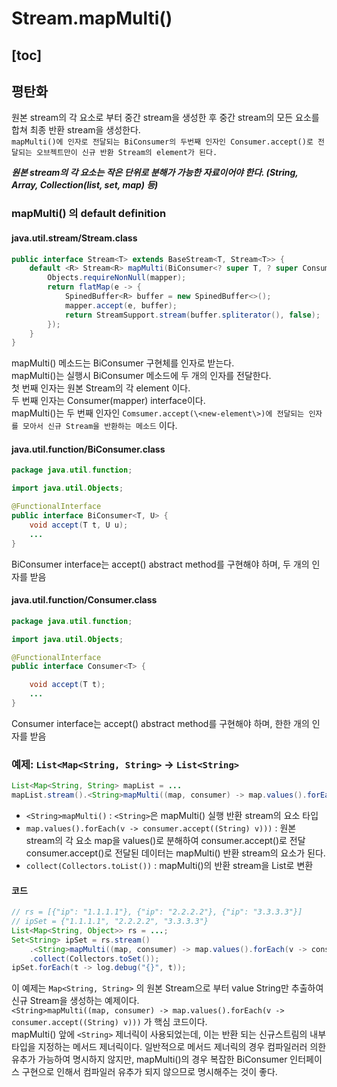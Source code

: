 # Stream.mapMulti()
[toc]
---
## 평탄화
원본 stream의 각 요소로 부터 중간 stream을 생성한 후 중간 stream의 모든 요소를 합쳐 최종 반환 stream을 생성한다.  
`mapMulti()에 인자로 전달되는 BiConsumer의 두번째 인자인 Consumer.accept()로 전달되는 오브젝트만이 신규 반환 Stream의 element가 된다.`

***원본 stream의 각 요소는 작은 단위로 분해가 가능한 자료이어야 한다. (String, Array, Collection(list, set, map) 등)***


### mapMulti() 의  default definition
#### java.util.stream/Stream.class
```java
public interface Stream<T> extends BaseStream<T, Stream<T>> {
	default <R> Stream<R> mapMulti(BiConsumer<? super T, ? super Consumer<R>> mapper) {
        Objects.requireNonNull(mapper);
        return flatMap(e -> {
            SpinedBuffer<R> buffer = new SpinedBuffer<>();
            mapper.accept(e, buffer);
            return StreamSupport.stream(buffer.spliterator(), false);
        });
    }
}
```
mapMulti() 메소드는 BiConsumer 구현체를 인자로 받는다.  
mapMulti()는 실행시 BiConsumer 메소드에 두 개의 인자를 전달한다.   
첫 번째 인자는 원본 Stream의 각 element 이다.  
두 번째 인자는 Consumer(mapper) interface이다.  
mapMulti()는 두 번째 인자인 `Comsumer.accept(\<new-element\>)에 전달되는 인자를 모아서 신규 Stream을 반환하는 메소드` 이다.

#### java.util.function/BiConsumer.class
```java
package java.util.function;

import java.util.Objects;

@FunctionalInterface
public interface BiConsumer<T, U> {
    void accept(T t, U u);
    ...
}
```
BiConsumer interface는 accept() abstract method를 구현해야 하며, 두 개의 인자를 받음

#### java.util.function/Consumer.class
```java
package java.util.function;

import java.util.Objects;

@FunctionalInterface
public interface Consumer<T> {

    void accept(T t);
    ...
}
```
Consumer interface는 accept() abstract method를 구현해야 하며, 한한 개의 인자를 받음


### 예제: `List<Map<String, String>` -> `List<String>`
```java
List<Map<String, String> mapList = ...
mapList.stream().<String>mapMulti((map, consumer) -> map.values().forEach(v -> consumer.accept((String) v))).collect(Collectors.toList());
```
- `<String>mapMulti()`
  : `<String>`은 mapMulti() 실행 반환 stream의 요소 타입
- `map.values().forEach(v -> consumer.accept((String) v)))`
  : 원본 stream의 각 요소 map을 values()로 분해하여 consumer.accept()로 전달
    consumer.accept()로 전달된 데이터는 mapMulti() 반환 stream의 요소가 된다.
- `collect(Collectors.toList())`
  : mapMulti()의 반환 stream을 List로 변환


#### 코드
```java
// rs = [{"ip": "1.1.1.1"}, {"ip": "2.2.2.2"}, {"ip": "3.3.3.3"}]
// ipSet = {"1.1.1.1", "2.2.2.2", "3.3.3.3"}
List<Map<String, Object>> rs = ...;
Set<String> ipSet = rs.stream()
	.<String>mapMulti((map, consumer) -> map.values().forEach(v -> consumer.accept((String) v)))
	.collect(Collectors.toSet());
ipSet.forEach(t -> log.debug("{}", t));
```
이 예제는 `Map<String, String>` 의 원본 Stream으로 부터 value String만 추출하여 신규 Stream을 생성하는 예제이다.  
`<String>mapMulti((map, consumer) -> map.values().forEach(v -> consumer.accept((String) v)))` 가 핵심 코드이다.  
mapMulti() 앞에 `<String>` 제너릭이 사용되었는데, 이는 반환 되는 신규스트림의 내부 타입을 지정하는 메서드 제너릭이다.
일반적으로 메서드 제너릭의 경우 컴파일러러 의한 유추가 가능하여 명시하지 않지만, mapMulti()의 경우 복잡한 BiConsumer 인터페이스 구현으로 인해서 컴파일러 유추가 되지 않으므로 명시해주는 것이 좋다.